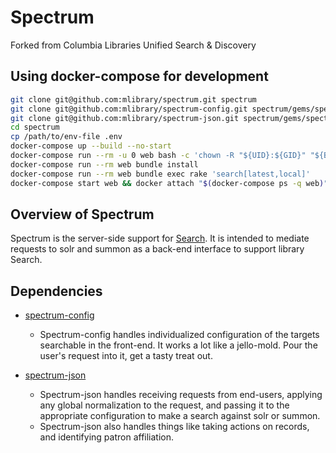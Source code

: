 Spectrum
=============

Forked from Columbia Libraries Unified Search &amp; Discovery

## Using docker-compose for development

```bash
git clone git@github.com:mlibrary/spectrum.git spectrum
git clone git@github.com:mlibrary/spectrum-config.git spectrum/gems/spectrum-config
git clone git@github.com:mlibrary/spectrum-json.git spectrum/gems/spectrum-json
cd spectrum
cp /path/to/env-file .env
docker-compose up --build --no-start
docker-compose run --rm -u 0 web bash -c 'chown -R "${UID}:${GID}" "${BUNDLE_PATH}"'
docker-compose run --rm web bundle install
docker-compose run --rm web bundle exec rake 'search[latest,local]'
docker-compose start web && docker attach "$(docker-compose ps -q web)"
```

## Overview of Spectrum

Spectrum is the server-side support for [Search](https://github.com/mlibrary/search).  It is intended to mediate requests to solr and summon as a back-end interface to support library Search.

## Dependencies

* [spectrum-config](https://github.com/mlibrary/spectrum-config)

    * Spectrum-config handles individualized configuration of the targets searchable in the front-end.  It works a lot like a jello-mold.  Pour the user's request into it, get a tasty treat out.

* [spectrum-json](https://github.com/mlibrary/spectrum-json)

    * Spectrum-json handles receiving requests from end-users, applying any global normalization to the request, and passing it to the appropriate configuration to make a search against solr or summon.
    * Spectrum-json also handles things like taking actions on records, and identifying patron affiliation.
